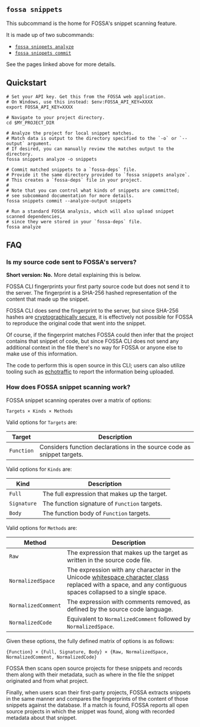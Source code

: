 ## `fossa snippets`

This subcommand is the home for FOSSA's snippet scanning feature.

It is made up of two subcommands:

- [`fossa snippets analyze`](./snippets/analyze.md)
- [`fossa snippets commit`](./snippets/commit.md)

See the pages linked above for more details.

## Quickstart

```shell
# Set your API key. Get this from the FOSSA web application.
# On Windows, use this instead: $env:FOSSA_API_KEY=XXXX
export FOSSA_API_KEY=XXXX

# Navigate to your project directory.
cd $MY_PROJECT_DIR

# Analyze the project for local snippet matches.
# Match data is output to the directory specified to the `-o` or `--output` argument.
# If desired, you can manually review the matches output to the directory.
fossa snippets analyze -o snippets

# Commit matched snippets to a `fossa-deps` file.
# Provide it the same directory provided to `fossa snippets analyze`.
# This creates a `fossa-deps` file in your project.
#
# Note that you can control what kinds of snippets are committed;
# see subcommand documentation for more details.
fossa snippets commit --analyze-output snippets

# Run a standard FOSSA analysis, which will also upload snippet scanned dependencies,
# since they were stored in your `fossa-deps` file.
fossa analyze
```

## FAQ

### Is my source code sent to FOSSA's servers?

**Short version: No.** More detail explaining this is below.

FOSSA CLI fingerprints your first party source code but does not send it to the server.
The fingerprint is a SHA-256 hashed representation of the content that made up the snippet.

FOSSA CLI does send the fingerprint to the server, but since SHA-256 hashes are
[cryptographically secure](https://en.wikipedia.org/wiki/SHA-2), it is effectively not possible
for FOSSA to reproduce the original code that went into the snippet.

Of course, if the fingerprint matches FOSSA could then infer that the project contains that snippet of code,
but since FOSSA CLI does not send any additional context in the file there's no way for FOSSA or anyone else
to make use of this information.

The code to perform this is open source in this CLI;
users can also utilize tooling such as [echotraffic](https://github.com/fossas/echotraffic)
to report the information being uploaded.

### How does FOSSA snippet scanning work?

FOSSA snippet scanning operates over a matrix of options:

```
Targets × Kinds × Methods
```

Valid options for `Targets` are:

Target     | Description
-----------|-----------------------------------------------------------------------
`Function` | Considers function declarations in the source code as snippet targets.

Valid options for `Kinds` are:

Kind        | Description
------------|----------------------------------------------
`Full`      | The full expression that makes up the target.
`Signature` | The function signature of `Function` targets.
`Body`      | The function body of `Function` targets.

Valid options for `Methods` are:

Method              | Description
--------------------|--------------------------------------------------------------------------------------------------------------------------------------------------------------
`Raw`               | The expression that makes up the target as written in the source code file.
`NormalizedSpace`   | The expression with any character in the Unicode [whitespace character class][] replaced with a space, and any contiguous spaces collapsed to a single space.
`NormalizedComment` | The expression with comments removed, as defined by the source code language.
`NormalizedCode`    | Equivalent to `NormalizedComment` followed by `NormalizedSpace`.

Given these options, the fully defined matrix of options is as follows:

```
{Function} × {Full, Signature, Body} × {Raw, NormalizedSpace, NormalizedComment, NormalizedCode}
```

FOSSA then scans open source projects for these snippets and records them along with their metadata,
such as where in the file the snippet originated and from what project.

Finally, when users scan their first-party projects, FOSSA extracts snippets in the same manner
and compares the fingerprints of the content of those snippets against the database.
If a match is found, FOSSA reports all open source projects in which the snippet was found,
along with recorded metadata about that snippet.

[whitespace character class]: https://en.wikipedia.org/wiki/Unicode_character_property#Whitespace
